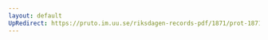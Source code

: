 ```yaml
---
layout: default
UpRedirect: https://pruto.im.uu.se/riksdagen-records-pdf/1871/prot-1871--fk--117.pdf
---
```

